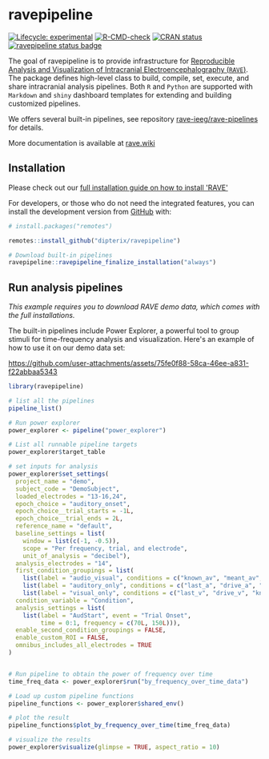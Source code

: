 
# ravepipeline

<!-- badges: start -->
[![Lifecycle: experimental](https://img.shields.io/badge/lifecycle-experimental-orange.svg)](https://lifecycle.r-lib.org/articles/stages.html#experimental)
[![R-CMD-check](https://github.com/dipterix/ravepipeline/actions/workflows/R-CMD-check.yaml/badge.svg)](https://github.com/dipterix/ravepipeline/actions/workflows/R-CMD-check.yaml)
[![CRAN status](https://www.r-pkg.org/badges/version/ravepipeline)](https://CRAN.R-project.org/package=ravepipeline)
[![ravepipeline status badge](https://rave-ieeg.r-universe.dev/ravepipeline/badges/version)](https://rave-ieeg.r-universe.dev/ravepipeline)
<!-- badges: end -->

The goal of ravepipeline is to provide infrastructure for [Reproducible Analysis and Visualization of Intracranial Electroencephalography (`RAVE`)](https://rave.wiki). The package defines high-level class to build, compile, set, execute, and share intracranial analysis pipelines. Both `R` and `Python` are supported with `Markdown` and `shiny` dashboard templates for extending and building customized pipelines.

We offers several built-in pipelines, see repository [rave-ieeg/rave-pipelines](https://github.com/rave-ieeg/rave-pipelines) for details.

More documentation is available at [rave.wiki](https://rave.wiki)

## Installation

Please check out our [full installation guide on how to install 'RAVE'](https://rave.wiki/posts/installation/installation.html)

For developers, or those who do not need the integrated features, you can install the development version from [GitHub](https://github.com/dipterix/ravepipeline) with:

``` r
# install.packages("remotes")

remotes::install_github("dipterix/ravepipeline")

# Download built-in pipelines
ravepipeline::ravepipeline_finalize_installation("always")
```

## Run analysis pipelines

_This example requires you to download RAVE demo data, which comes with the full installations._

The built-in pipelines include Power Explorer, a powerful tool to group stimuli for time-frequency analysis and visualization. Here's an example of how to use it on our demo data set:



https://github.com/user-attachments/assets/75fe0f88-58ca-46ee-a831-f22abbaa5343



``` r
library(ravepipeline)

# list all the pipelines
pipeline_list()

# Run power explorer
power_explorer <- pipeline("power_explorer")

# List all runnable pipeline targets
power_explorer$target_table

# set inputs for analysis
power_explorer$set_settings(
  project_name = "demo", 
  subject_code = "DemoSubject", 
  loaded_electrodes = "13-16,24", 
  epoch_choice = "auditory_onset", 
  epoch_choice__trial_starts = -1L, 
  epoch_choice__trial_ends = 2L, 
  reference_name = "default", 
  baseline_settings = list(
    window = list(c(-1, -0.5)),
    scope = "Per frequency, trial, and electrode", 
    unit_of_analysis = "decibel"), 
  analysis_electrodes = "14", 
  first_condition_groupings = list(
    list(label = "audio_visual", conditions = c("known_av", "meant_av", "last_av", "drive_av")),
    list(label = "auditory_only", conditions = c("last_a", "drive_a", "known_a", "meant_a")), 
    list(label = "visual_only", conditions = c("last_v", "drive_v", "known_v", "meant_v"))), 
  condition_variable = "Condition", 
  analysis_settings = list(
    list(label = "AudStart", event = "Trial Onset", 
         time = 0:1, frequency = c(70L, 150L))),
  enable_second_condition_groupings = FALSE, 
  enable_custom_ROI = FALSE, 
  omnibus_includes_all_electrodes = TRUE
)


# Run pipeline to obtain the power of frequency over time
time_freq_data <- power_explorer$run("by_frequency_over_time_data")

# Load up custom pipeline functions
pipeline_functions <- power_explorer$shared_env()

# plot the result
pipeline_functions$plot_by_frequency_over_time(time_freq_data)

# visualize the results
power_explorer$visualize(glimpse = TRUE, aspect_ratio = 10)
```

